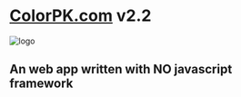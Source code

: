 # [ColorPK.com](http://www.colorpk.com) v2.2

![logo](https://github.com/zj1926/vp2/blob/master/static/logo.png "colorpk.com")

## An web app written with NO javascript framework